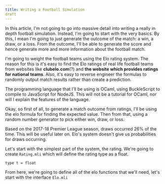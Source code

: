 ```yaml
---
title: Writing a Football Simulation
draft
---
```


In this article, I'm not going to go into massive detail into writing a really
in depth football simulation. Instead, I'm going to start with the very basics.
By this, I mean I'm going to just generate the outcome of the match: a win, a
draw, or a loss. From the outcome, I'll be able to generate the score and hence
generate more and more information about the football match.

I'm going to weight the football teams using the Elo rating system. The reason
for this is it's easy to find the Elo ratings of real life football teams from
websites like **clubelo.com**(?) and **the website which provides ratings for
national teams**. Also, it's easy to reverse engineer the formulas to randomly
output match results rather than create a prediction.

The programming language that I'll be using is OCaml, using BuckleScript to
compile to JavaScript for NodeJS. This will not be a tutorial for OCaml, nor
will I explain the features of the language.

Okay, so first of all, to generate a match outcome from ratings, I'll be using
the elo formula for finding the expected value. Then from that, using a random
number generator to pick either win, draw, or loss.

Based on the 2017-18 Premier League season, draws occurred 26% of the time. This
will be useful later on. Elo's system doesn't give us probabilities for draws
occurring.

Let's start with the simplest part of the system, the rating. We're going to
create `Rating.mli` which will define the rating type as a float.

```
type t = float
```

From here, we're going to define all of the elo functions that we'll need, let's
start with the interface `Elo.mli`

```
```
